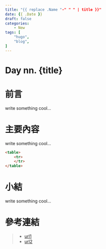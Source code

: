 ```yaml
---
title: "{{ replace .Name "-" " " | title }}"
date: {{ .Date }}
draft: false
categories:
    - New
tags: [
    "hugo",
    "blog",
]
---
```


# Day nn. {title}

# 前言

write something cool...

# 主要內容

write something cool...
```markdown
<table>
	<tr>
	</tr>
</table>
```

# 小結

write something cool...

# 參考連結

>* [url1](https://www.google.com)
>* [url2]()